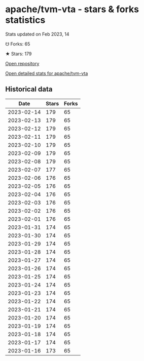 # apache/tvm-vta - stars & forks statistics

Stats updated on Feb 2023, 14

☋ Forks: 65

★ Stars: 179

[Open repository](https://github.com/apache/tvm-vta)

[Open detailed stats for apache/tvm-vta](https://reviewgithub.com/rep/apache/tvm-vta)

## Historical data
| Date | Stars | Forks |
|------|-------|-------|
| 2023-02-14 | 179 | 65 | 
| 2023-02-13 | 179 | 65 | 
| 2023-02-12 | 179 | 65 | 
| 2023-02-11 | 179 | 65 | 
| 2023-02-10 | 179 | 65 | 
| 2023-02-09 | 179 | 65 | 
| 2023-02-08 | 179 | 65 | 
| 2023-02-07 | 177 | 65 | 
| 2023-02-06 | 176 | 65 | 
| 2023-02-05 | 176 | 65 | 
| 2023-02-04 | 176 | 65 | 
| 2023-02-03 | 176 | 65 | 
| 2023-02-02 | 176 | 65 | 
| 2023-02-01 | 176 | 65 | 
| 2023-01-31 | 174 | 65 | 
| 2023-01-30 | 174 | 65 | 
| 2023-01-29 | 174 | 65 | 
| 2023-01-28 | 174 | 65 | 
| 2023-01-27 | 174 | 65 | 
| 2023-01-26 | 174 | 65 | 
| 2023-01-25 | 174 | 65 | 
| 2023-01-24 | 174 | 65 | 
| 2023-01-23 | 174 | 65 | 
| 2023-01-22 | 174 | 65 | 
| 2023-01-21 | 174 | 65 | 
| 2023-01-20 | 174 | 65 | 
| 2023-01-19 | 174 | 65 | 
| 2023-01-18 | 174 | 65 | 
| 2023-01-17 | 174 | 65 | 
| 2023-01-16 | 173 | 65 | 

